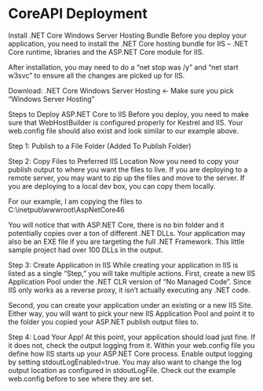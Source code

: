 # CoreAPI Deployment

Install .NET Core Windows Server Hosting Bundle
Before you deploy your application, you need to install the .NET Core hosting bundle for IIS – .NET Core runtime, libraries and the ASP.NET Core module for IIS.

After installation, you may need to do a “net stop was /y” and “net start w3svc” to ensure all the changes are picked up for IIS.

Download: .NET Core Windows Server Hosting <- Make sure you pick “Windows Server Hosting”

Steps to Deploy ASP.NET Core to IIS
Before you deploy, you need to make sure that WebHostBuilder is configured properly for Kestrel and IIS. Your web.config file should also exist and look similar to our example above.

Step 1: Publish to a File Folder (Added To Publish Folder)

Step 2: Copy Files to Preferred IIS Location
Now you need to copy your publish output to where you want the files to live. If you are deploying to a remote server, you may want to zip up the files and move to the server. If you are deploying to a local dev box, you can copy them locally.

For our example, I am copying the files to C:\inetpub\wwwroot\AspNetCore46

You will notice that with ASP.NET Core, there is no bin folder and it potentially copies over a ton of different .NET DLLs. Your application may also be an EXE file if you are targeting the full .NET Framework. This little sample project had over 100 DLLs in the output.


Step 3: Create Application in IIS
While creating your application in IIS is listed as a single “Step,” you will take multiple actions. First, create a new IIS Application Pool under the .NET CLR version of “No Managed Code”. Since IIS only works as a reverse proxy, it isn’t actually executing any .NET code.

Second, you can create your application under an existing or a new IIS Site. Either way, you will want to pick your new IIS Application Pool and point it to the folder you copied your ASP.NET publish output files to.


Step 4: Load Your App!
At this point, your application should load just fine. If it does not, check the output logging from it. Within your web.config file you define how IIS starts up your ASP.NET Core process. Enable output logging by setting stdoutLogEnabled=true. You may also want to change the log output location as configured in stdoutLogFile. Check out the example web.config before to see where they are set.
